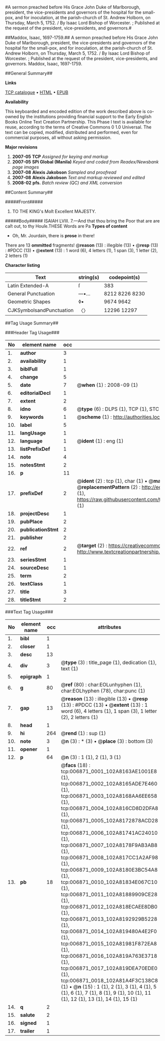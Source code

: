 #A sermon preached before His Grace John Duke of Marlborough, president, the vice-presidents and governors of the hospital for the small-pox, and for inoculation, at the parish-church of St. Andrew Holborn, on Thursday, March 5, 1752. / By Isaac Lord Bishop of Worcester. ; Published at the request of the president, vice-presidents, and governors.#

##Maddox, Isaac, 1697-1759.##
A sermon preached before His Grace John Duke of Marlborough, president, the vice-presidents and governors of the hospital for the small-pox, and for inoculation, at the parish-church of St. Andrew Holborn, on Thursday, March 5, 1752. / By Isaac Lord Bishop of Worcester. ; Published at the request of the president, vice-presidents, and governors.
Maddox, Isaac, 1697-1759.

##General Summary##

**Links**

[TCP catalogue](http://www.ota.ox.ac.uk/tcp/)  • 
[HTML](http://tei.it.ox.ac.uk/tcp/Texts-HTML/free/N05/N05426.html)  • 
[EPUB](http://tei.it.ox.ac.uk/tcp/Texts-EPUB/free/N05/N05426.epub)

**Availability**

This keyboarded and encoded edition of the
	       work described above is co-owned by the institutions
	       providing financial support to the Early English Books
	       Online Text Creation Partnership. This Phase I text is
	       available for reuse, according to the terms of Creative
	       Commons 0 1.0 Universal. The text can be copied,
	       modified, distributed and performed, even for
	       commercial purposes, all without asking permission.

**Major revisions**

1. __2007-05__ __TCP__ *Assigned for keying and markup*
1. __2007-05__ __SPi Global (Manila)__ *Keyed and coded from Readex/Newsbank page images*
1. __2007-08__ __Alexis Jakobson__ *Sampled and proofread*
1. __2007-08__ __Alexis Jakobson__ *Text and markup reviewed and edited*
1. __2008-02__ __pfs.__ *Batch review (QC) and XML conversion*

##Content Summary##

#####Front#####

1. TO THE KING's Moſt Excellent MAJESTY.

#####Body#####
ISAIAH LVIII. 7.—And that thou bring the Poor that are are caſt out, to thy Houſe.THESE Words are Pa
**Types of content**

  * Oh, Mr. Jourdain, there is **prose** in there!

There are 13 **ommitted** fragments! 
 @__reason__ (13) : illegible (13)  •  @__resp__ (13) : #PDCC (13)  •  @__extent__ (13) : 1 word (6), 4 letters (1), 1 span (3), 1 letter (2), 2 letters (1)

**Character listing**


|Text|string(s)|codepoint(s)|
|---|---|---|
|Latin Extended-A|ſ|383|
|General Punctuation|—•…|8212 8226 8230|
|Geometric Shapes|◊▪|9674 9642|
|CJKSymbolsandPunctuation|〈〉|12296 12297|

##Tag Usage Summary##

###Header Tag Usage###

|No|element name|occ|attributes|
|---|---|---|---|
|1.|__author__|3||
|2.|__availability__|1||
|3.|__biblFull__|1||
|4.|__change__|5||
|5.|__date__|7| @__when__ (1) : 2008-09 (1)|
|6.|__editorialDecl__|1||
|7.|__extent__|2||
|8.|__idno__|6| @__type__ (6) : DLPS (1), TCP (1), STC (1), NOTIS (1), IMAGE-SET (1), EVANS-CITATION (1)|
|9.|__keywords__|1| @__scheme__ (1) : http://authorities.loc.gov/ (1)|
|10.|__label__|5||
|11.|__langUsage__|1||
|12.|__language__|1| @__ident__ (1) : eng (1)|
|13.|__listPrefixDef__|1||
|14.|__note__|4||
|15.|__notesStmt__|2||
|16.|__p__|11||
|17.|__prefixDef__|2| @__ident__ (2) : tcp (1), char (1)  •  @__matchPattern__ (2) : ([0-9\-]+):([0-9IVX]+) (1), (.+) (1)  •  @__replacementPattern__ (2) : http://eebo.chadwyck.com/downloadtiff?vid=$1&page=$2 (1), https://raw.githubusercontent.com/textcreationpartnership/Texts/master/tcpchars.xml#$1 (1)|
|18.|__projectDesc__|1||
|19.|__pubPlace__|2||
|20.|__publicationStmt__|2||
|21.|__publisher__|2||
|22.|__ref__|2| @__target__ (2) : https://creativecommons.org/publicdomain/zero/1.0/ (1), http://www.textcreationpartnership.org/docs/. (1)|
|23.|__seriesStmt__|1||
|24.|__sourceDesc__|1||
|25.|__term__|2||
|26.|__textClass__|1||
|27.|__title__|3||
|28.|__titleStmt__|2||


###Text Tag Usage###

|No|element name|occ|attributes|
|---|---|---|---|
|1.|__bibl__|1||
|2.|__closer__|1||
|3.|__desc__|13||
|4.|__div__|3| @__type__ (3) : title_page (1), dedication (1), text (1)|
|5.|__epigraph__|1||
|6.|__g__|80| @__ref__ (80) : char:EOLunhyphen (1), char:EOLhyphen (78), char:punc (1)|
|7.|__gap__|13| @__reason__ (13) : illegible (13)  •  @__resp__ (13) : #PDCC (13)  •  @__extent__ (13) : 1 word (6), 4 letters (1), 1 span (3), 1 letter (2), 2 letters (1)|
|8.|__head__|1||
|9.|__hi__|264| @__rend__ (1) : sup (1)|
|10.|__note__|3| @__n__ (3) : * (3)  •  @__place__ (3) : bottom (3)|
|11.|__opener__|1||
|12.|__p__|64| @__n__ (3) : 1 (1), 2 (1), 3 (1)|
|13.|__pb__|18| @__facs__ (18) : tcp:006871_0001_102A8163AE1001E8 (1), tcp:006871_0002_102A8165ADE7E460 (1), tcp:006871_0003_102A8168AA6EE658 (1), tcp:006871_0004_102A816CD8D2DFA8 (1), tcp:006871_0005_102A8172878ACD28 (1), tcp:006871_0006_102A81741AC24010 (1), tcp:006871_0007_102A8178F9AB3AB8 (1), tcp:006871_0008_102A817CC1A2AF98 (1), tcp:006871_0009_102A8180E3BC54A8 (1), tcp:006871_0010_102A81834E067C10 (1), tcp:006871_0011_102A81889909CE28 (1), tcp:006871_0012_102A818ECAEE8DB0 (1), tcp:006871_0013_102A8192929B5228 (1), tcp:006871_0014_102A819480A4E2F0 (1), tcp:006871_0015_102A81981F872EA8 (1), tcp:006871_0016_102A819A763E3718 (1), tcp:006871_0017_102A819DEA70EDE0 (1), tcp:006871_0018_102A81A4F3C138C8 (1)  •  @__n__ (15) : 1 (1), 2 (1), 3 (1), 4 (1), 5 (1), 6 (1), 7 (1), 8 (1), 9 (1), 10 (1), 11 (1), 12 (1), 13 (1), 14 (1), 15 (1)|
|14.|__q__|2||
|15.|__salute__|2||
|16.|__signed__|1||
|17.|__trailer__|1||
